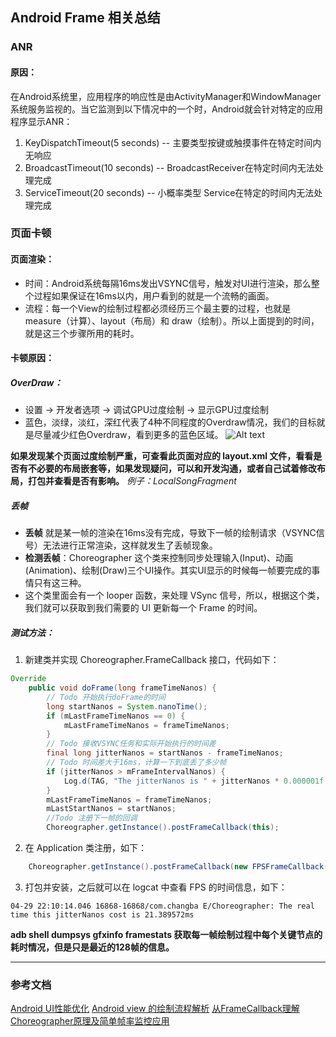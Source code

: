 ## Android Frame 相关总结

### **ANR**
#### 原因：
在Android系统里，应用程序的响应性是由ActivityManager和WindowManager系统服务监视的。当它监测到以下情况中的一个时，Android就会针对特定的应用程序显示ANR：

1. KeyDispatchTimeout(5 seconds) -- 主要类型按键或触摸事件在特定时间内无响应
2. BroadcastTimeout(10 seconds) -- BroadcastReceiver在特定时间内无法处理完成
3. ServiceTimeout(20 seconds) -- 小概率类型 Service在特定的时间内无法处理完成


### **页面卡顿**

#### 页面渲染：
- 时间：Android系统每隔16ms发出VSYNC信号，触发对UI进行渲染，那么整个过程如果保证在16ms以内，用户看到的就是一个流畅的画面。
- 流程：每一个View的绘制过程都必须经历三个最主要的过程，也就是 measure（计算）、layout（布局）和 draw（绘制）。所以上面提到的时间，就是这三个步骤所用的耗时。
#### 卡顿原因：

##### OverDraw：
- 设置 -> 开发者选项 -> 调试GPU过度绘制 -> 显示GPU过度绘制
- 蓝色，淡绿，淡红，深红代表了4种不同程度的Overdraw情况，我们的目标就是尽量减少红色Overdraw，看到更多的蓝色区域。
![Alt text](./overdraw.png)

**如果发现某个页面过度绘制严重，可查看此页面对应的 layout.xml 文件，看看是否有不必要的布局嵌套等，如果发现疑问，可以和开发沟通，或者自己试着修改布局，打包并查看是否有影响。**
*例子：LocalSongFragment*

##### 丢帧
- **丢帧** 就是某一帧的渲染在16ms没有完成，导致下一帧的绘制请求（VSYNC信号）无法进行正常渲染，这样就发生了丢帧现象。
- **检测丢帧**：Choreographer 这个类来控制同步处理输入(Input)、动画(Animation)、绘制(Draw)三个UI操作。其实UI显示的时候每一帧要完成的事情只有这三种。
- 这个类里面会有一个 looper 函数，来处理 VSync 信号，所以，根据这个类，我们就可以获取到我们需要的 UI 更新每一个 Frame 的时间。


##### 测试方法：
1. 新建类并实现 Choreographer.FrameCallback 接口，代码如下：

``` java 
Override
    public void doFrame(long frameTimeNanos) {
        // Todo 开始执行doFrame的时间
        long startNanos = System.nanoTime();
        if (mLastFrameTimeNanos == 0) {
            mLastFrameTimeNanos = frameTimeNanos;
        }
        // Todo 接收VSYNC任务和实际开始执行的时间差
        final long jitterNanos = startNanos - frameTimeNanos;
        // Todo 时间差大于16ms，计算一下到底丢了多少帧
        if (jitterNanos > mFrameIntervalNanos) {
            Log.d(TAG, "The jitterNanos is " + jitterNanos * 0.000001f + "ms");
        }
        mLastFrameTimeNanos = frameTimeNanos;
        mLastStartNanos = startNanos;
        //Todo 注册下一帧的回调
        Choreographer.getInstance().postFrameCallback(this);
```

2. 在 Application 类注册，如下：

``` java 
	Choreographer.getInstance().postFrameCallback(new FPSFrameCallback(System.nanoTime()));
```

3. 打包并安装，之后就可以在 logcat 中查看 FPS 的时间信息，如下：

`04-29 22:10:14.046 16868-16868/com.changba E/Choreographer: The real time this jitterNanos cost is 21.389572ms`

**adb shell dumpsys gfxinfo framestats 获取每一帧绘制过程中每个关键节点的耗时情况，但是只是最近的128帧的信息。**

***
### 参考文档
[Android UI性能优化](http://blog.csdn.net/lmj623565791/article/details/45556391/)
[Android view 的绘制流程解析](http://blog.csdn.net/guolin_blog/article/details/16330267)
[从FrameCallback理解Choreographer原理及简单帧率监控应用](http://blog.adisonhyh.com/2017/03/15/%E4%BB%8EFrameCallback%E7%90%86%E8%A7%A3Choreographer%E5%8E%9F%E7%90%86%E5%8F%8A%E7%AE%80%E5%8D%95%E5%B8%A7%E7%8E%87%E7%9B%91%E6%8E%A7%E5%BA%94%E7%94%A8/)



